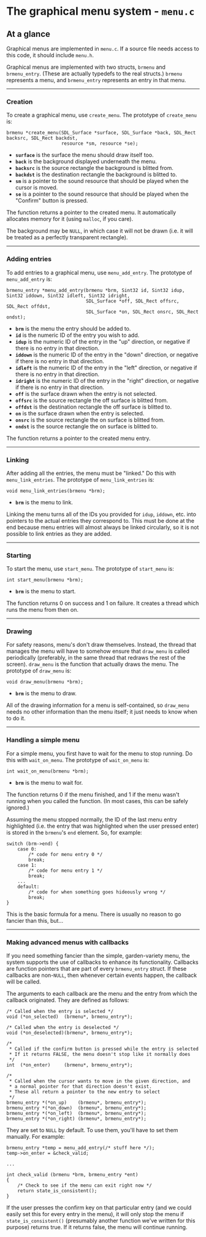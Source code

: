 # The graphical menu system - `menu.c` #

## At a glance ##

Graphical menus are implemented in `menu.c`. If a source file needs access to this code, it should include `menu.h`.

Graphical menus are implemented with two structs, `brmenu` and `brmenu_entry`. (These are actually typedefs to the real structs.) `brmenu` represents a menu, and `brmenu_entry` represents an entry in that menu.


---


### Creation ###

To create a graphical menu, use `create_menu`. The prototype of `create_menu` is:

```
brmenu *create_menu(SDL_Surface *surface, SDL_Surface *back, SDL_Rect backsrc, SDL_Rect backdst,
                    resource *sm, resource *se);
```

  * **`surface`** is the surface the menu should draw itself too.
  * **`back`** is the background displayed underneath the menu.
  * **`backsrc`** is the source rectangle the background is blitted from.
  * **`backdst`** is the destination rectangle the background is blitted to.
  * **`sm`** is a pointer to the sound resource that should be played when the cursor is moved.
  * **`se`** is a pointer to the sound resource that should be played when the "Confirm" button is pressed.

The function returns a pointer to the created menu. It automatically allocates memory for it (using `malloc`, if you care).

The background may be `NULL`, in which case it will not be drawn (i.e. it will be treated as a perfectly transparent rectangle).


---


### Adding entries ###

To add entries to a graphical menu, use `menu_add_entry`. The prototype of `menu_add_entry` is:

```
brmenu_entry *menu_add_entry(brmenu *brm, Sint32 id, Sint32 idup, Sint32 iddown, Sint32 idleft, Sint32 idright,
                             SDL_Surface *off, SDL_Rect offsrc, SDL_Rect offdst,
                             SDL_Surface *on, SDL_Rect onsrc, SDL_Rect ondst);
```

  * **`brm`** is the menu the entry should be added to.
  * **`id`** is the numeric ID of the entry you wish to add.
  * **`idup`** is the numeric ID of the entry in the "up" direction, or negative if there is no entry in that direction.
  * **`iddown`** is the numeric ID of the entry in the "down" direction, or negative if there is no entry in that direction.
  * **`idleft`** is the numeric ID of the entry in the "left" direction, or negative if there is no entry in that direction.
  * **`idright`** is the numeric ID of the entry in the "right" direction, or negative if there is no entry in that direction.
  * **`off`** is the surface drawn when the entry is not selected.
  * **`offsrc`** is the source rectangle the off surface is blitted from.
  * **`offdst`** is the destination rectangle the off surface is blitted to.
  * **`on`** is the surface drawn when the entry is selected.
  * **`onsrc`** is the source rectangle the on surface is blitted from.
  * **`ondst`** is the source rectangle the on surface is blitted to.

The function returns a pointer to the created menu entry.


---


### Linking ###

After adding all the entries, the menu must be "linked." Do this with `menu_link_entries`. The prototype of `menu_link_entries` is:

```
void menu_link_entries(brmenu *brm);
```

  * **`brm`** is the menu to link.

Linking the menu turns all of the IDs you provided for `idup`, `iddown`, etc. into pointers to the actual entries they correspond to. This must be done at the end because menu entries will almost always be linked circularly, so it is not possible to link entries as they are added.


---


### Starting ###

To start the menu, use `start_menu`. The prototype of `start_menu` is:

```
int start_menu(brmenu *brm);
```

  * **`brm`** is the menu to start.

The function returns 0 on success and 1 on failure. It creates a thread which runs the menu from then on.


---


### Drawing ###

For safety reasons, menu's don't draw themselves. Instead, the thread that manages the menu will have to somehow ensure that `draw_menu` is called periodically (preferably, in the same thread that redraws the rest of the screen). `draw_menu` is the function that actually draws the menu. The prototype of `draw_menu` is:

```
void draw_menu(brmenu *brm);
```

  * **`brm`** is the menu to draw.

All of the drawing information for a menu is self-contained, so `draw_menu` needs no other information than the menu itself; it just needs to know when to do it.


---


### Handling a simple menu ###

For a simple menu, you first have to wait for the menu to stop running. Do this with `wait_on_menu`. The prototype of `wait_on_menu` is:

```
int wait_on_menu(brmenu *brm);
```

  * **`brm`** is the menu to wait for.

The function returns 0 if the menu finished, and 1 if the menu wasn't running when you called the function. (In most cases, this can be safely ignored.)

Assuming the menu stopped normally, the ID of the last menu entry highlighted (i.e. the entry that was highlighted when the user pressed enter) is stored in the `brmenu`'s `end` element. So, for example:

```
switch (brm->end) {
    case 0:
        /* code for menu entry 0 */
        break;
    case 1:
        /* code for menu entry 1 */
        break;
    ...
    default:
        /* code for when something goes hideously wrong */
        break;
}
```

This is the basic formula for a menu. There is usually no reason to go fancier than this, but...


---


### Making advanced menus with callbacks ###

If you need something fancier than the simple, garden-variety menu, the system supports the use of callbacks to enhance its functionality. Callbacks are function pointers that are part of every `brmenu_entry` struct. If these callbacks are non-`NULL`, then whenever certain events happen, the callback will be called.

The arguments to each callback are the menu and the entry from which the callback originated. They are defined as follows:

```
/* Called when the entry is selected */
void (*on_selected)  (brmenu*, brmenu_entry*);

/* Called when the entry is deselected */
void (*on_deselected)(brmenu*, brmenu_entry*);

/* 
 * Called if the confirm button is pressed while the entry is selected
 * If it returns FALSE, the menu doesn't stop like it normally does
 */
int  (*on_enter)     (brmenu*, brmenu_entry*);

/* 
 * Called when the cursor wants to move in the given direction, and
 * a normal pointer for that direction doesn't exist.
 * These all return a pointer to the new entry to select
 */
brmenu_entry *(*on_up)    (brmenu*, brmenu_entry*);
brmenu_entry *(*on_down)  (brmenu*, brmenu_entry*);
brmenu_entry *(*on_left)  (brmenu*, brmenu_entry*);
brmenu_entry *(*on_right) (brmenu*, brmenu_entry*);
```

They are set to `NULL` by default. To use them, you'll have to set them manually. For example:

```
brmenu_entry *temp = menu_add_entry(/* stuff here */);
temp->on_enter = &check_valid;

...

int check_valid (brmenu *brm, brmenu_entry *ent)
{
    /* Check to see if the menu can exit right now */
    return state_is_consistent();
}
```

If the user presses the confirm key on that particular entry (and we could easily set this for every entry in the menu), it will only stop the menu if `state_is_consistent()` (presumably another function we've written for this purpose) returns true. If it returns false, the menu will continue running.